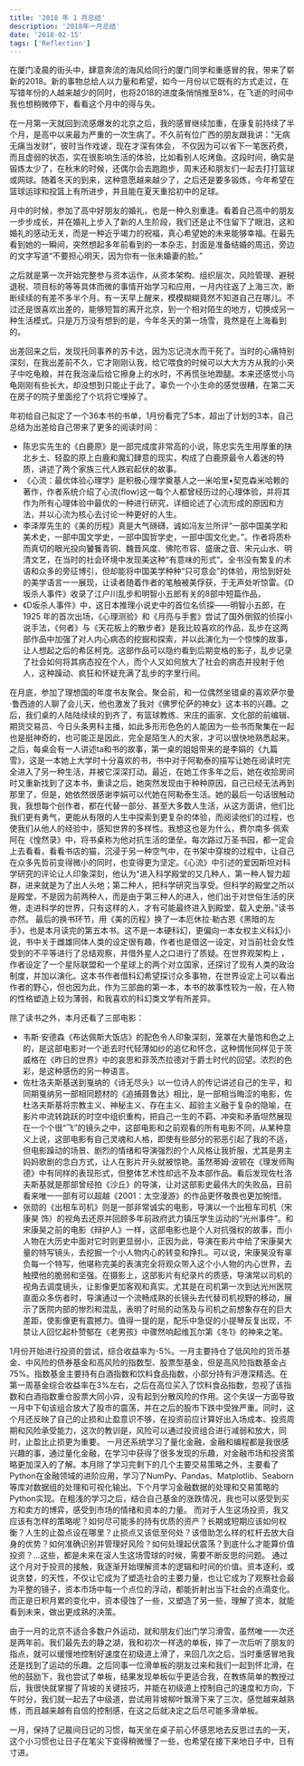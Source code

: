 ```yaml
---
title: '2018 年 1 月总结'
description: '2018年一月总结'
date: '2018-02-15'
tags: ['Reflection']
---
```



在厦门凌晨的街头中，肆意奔流的海风给同行的厦门同学和重感冒的我，带来了崭新的2018。新的事物总给人以力量和希望，如今一月份以它既有的方式走过，在写错年份的人越来越少的同时，也将2018的进度条悄悄推至8%，在飞逝的时间中我也想稍微停下，看看这个月中的得与失。

在一月第一天就回到流感爆发的北京之后，我的感冒继续加重，在康复前持续了半个月，是高中以来最为严重的一次生病了。不久前有位广西的朋友跟我讲：“无病无痛当发财”，彼时当作戏谑，现在才深有体会， 不仅因为可以省下一笔医药费，而且虚弱的状态，实在很影响生活的体验，比如看别人吃烤鱼。这段时间，确实是锻炼太少了，在秋末的时候，还偶尔会去跑跑步，周末还和朋友们一起去打打篮球或网球。随着冬天的到来，这种意愿越来越少了，之后还是要多锻炼，今年希望在篮球运球和投篮上有所进步，并且能在夏天重拾初中的足球。

月中的时候，参加了高中好朋友的婚礼，也是一种久别重逢。看着自己高中的朋友一步步成长，并在婚礼上步入了新的人生阶段，我们还是止不住留下了眼泪，这和婚礼的感动无关，而是一种近乎竭力的祝福，真心希望她的未来能够幸福。在最先看到她的一瞬间，突然想起多年前看到的一本杂志，封面是准备结婚的周迅，旁边的文字写道“不要担心明天，因为你有一张未婚妻的脸。”

之后就是第一次开始完整参与资本运作，从资本架构、组织层次，风险管理、避税退税、项目标的等等具体而微的事情开始学习和应用，一月内往返了上海三次，断断续续的有差不多半个月。有一天早上醒来，模模糊糊竟然不知道自己在哪儿。不过还是很喜欢出差的，能够短暂的离开北京，到一个相对陌生的地方，切换成另一种生活模式。只是万万没有想到的是，今年冬天的第一场雪，竟然是在上海看到的。

出差回来之后，发现托同事养的苏卡达，因为忘记浇水而干死了。当时的心痛特别深刻，在我出差前不久，它才刚刚认我，给它喂食的时候可以大大方方从我的小夹子中吃龟粮，并在我泡澡后给它擦身上的水时，不再慌张地蹬腿。本来还感觉小乌龟刚刚有些长大，却没想到只能止于此了。辜负一个小生命的感觉很糟，在第二天在房子的院子里面挖了个坑将它埋掉了。

年初给自己拟定了一个36本书的书单，1月份看完了5本，超出了计划的3本，自己总结为出差给自己带来了更多的阅读时间：
- 陈忠实先生的《白鹿原》是一部完成度非常高的小说，陈忠实先生用厚重的陕北乡土、轻盈的原上白鹿和魔幻肆意的现实，构成了白鹿原最令人着迷的特质，讲述了两个家族三代人跌宕起伏的故事。
- 《心流：最优体验心理学》是积极心理学奠基人之一米哈里•契克森米哈赖的著作，作者系统介绍了心流(flow)这一每个人都曾经历过的心理体验，并将其作为所有心理体验中最优的一种进行研究，详细论述了心流形成的原因和方法，并以心流为核心去讨论一种更好的人生。
- 李泽厚先生的《美的历程》真是大气磅礴，诚如冯友兰所评“一部中国美学和美术史，一部中国文学史，一部中国哲学史，一部中国文化史。”。作者将质朴而真切的眼光投向饕餮青铜、魏晋风度、佛陀市容、盛唐之音、宋元山水、明清文艺，在当时的社会环境中发现美这种“有意味的形式”。全书没有繁复的术语和众多的旁征博引，但却能将中国美学种种“只可意会”的体验，用恰到好处的美学语言一一展现，让读者随着作者的笔触被美俘获，于无声处听惊雷。《D坂杀人事件》收录了江户川乱步和明智小五郎有关的8部中短篇作品，
- 《D坂杀人事件》中，这日本推理小说史中的首位名侦探——明智小五郎，在 1925 年的首次出场，《心理测验》和《月亮与手套》尝试了国外倒叙的侦探小说手法，《何者》与《天花板上的散步者》是我比较喜欢的作品，乱步在这两部作品中加强了对人内心病态的挖掘和探索，并以此演化为一个惊悚的故事，让人想起之后的希区柯克。这部作品可以隐约看到后期变格的影子，乱步记录了社会如何将其病态投在个人，而个人又如何放大了社会的病态并投射于他人，这种躁动、疯狂和怀疑充满了乱步的字里行间。

在月底，参加了理想国的年度书友聚会。聚会前，和一位偶然坐错桌的喜欢萨尔曼·鲁西迪的人聊了会儿天，他也激发了我对《佛罗伦萨的神女》这本书的兴趣。之后，我们桌的人陆陆续续的到齐了，有篮球教练、宋庄的画家、文化部的前编辑、期货交易员、今日头条男科主播，如此多形形色色的人能因为一些书而聚集在一起也是挺神奇的，也可能正是因此，完全是陌生人的大家，才可以很快地熟悉起来。  之后，每桌会有一人讲述ta和书的故事，第一桌的姐姐带来的是李娟的《九篇雪》，这是一本她上大学时十分喜欢的书，书中对于阿勒泰的描写让她在阅读时完全进入了另一种生活，并被它深深打动。最近，在她工作多年之后，她在收拾房间时又重新找到了这本书，重读之后，她突然发现由于种种原因，自己已经无法再到那里了，但是，她依然很感谢李娟可以代她在阿勒泰生活。她的最后一句话很触动我，我想每个创作者，都在代替一部分、甚至大多数人生活，从这方面讲，他们比我们更有勇气，更能从有限的人生中探索到更复杂的体验，而阅读他们的过程，也使我们从他人的经验中，感知世界的多样性。我想这也是为什么，费尔南多·佩索阿在《惶然录》中，将书桌称为他对抗生活的堡垒。每次路过万圣书园，都一定会上去看看，看看书店的猫，沉浸于另一种空气中，在书架中穿梭的过程中，让自己在众多先哲前变得微小的同时，也变得更为坚定。《心流》中引述的爱因斯坦对科学研究的评论让人印象深刻，他认为“进入科学殿堂的又几种人，第一种人智力超群，进来就是为了出人头地；第二种人，把科学研究当享受。但科学的殿堂之所以是殿堂，不是因为前两种人，而是由于第三种人的进入，他们出于对世俗生活的厌倦，走进科学的世界，只有这样的人，才有可能最终进入到殿堂，载入史册。”读书亦然。  最后的换书环节，用《美的历程》换了一本厄休拉·勒古恩《黑暗的左手》，也是本月读完的第五本书。这不是一本硬科幻，更偏向一本女权主义科幻小说，书中关于雌雄同体人类的设定很有趣，作者也是借这一设定，对当前社会女性受到的不平等进行了总结观察，并借外星人之口进行了质疑。在世界观架构上 ，作者设定了一个星际联盟和一个星球上的两个对立国家，还探讨了现有人类的政治制度，并加以演化。这本书作者借科幻希望探讨众多事物，在世界设定上可以看出作者的野心，但也因为此，作为三部曲的第一本，本书的故事性较为一般，在人物的性格塑造上较为薄弱，和我喜欢的科幻类文学有所差异。

除了读书之外，本月还看了三部电影：

- 韦斯·安德森《布达佩斯大饭店》的配色令人印象深刻，笼罩在大量饱和色之上的，是这部电影对一个逝去时代轻薄如纱的追忆和怀念，这种惆怅同样见于茨威格在《昨日的世界》中的哀思和菲茨杰拉德对于爵士时代的回望。浓烈的色彩，是这种感伤的另一种语言。
- 佐杜洛夫斯基送到戛纳的《诗无尽头》以一位诗人的传记讲述自己的生平，和同期戛纳另一部相同题材的《追捕聂鲁达》相比，是一部相当晦涩的电影，佐杜洛夫斯基将宗教主义、神秘主义、存在主义、超验主义融于复杂的隐喻，在影片中流转跳跃的时空中组织重构，把自己一生的不羁、冲突和矛盾坦然展现在一个个很“飞”的镜头之中，这部电影和之前观看的所有电影不同，从某种意义上说，这部电影有自己灵魂和人格，即使有些部分的邪恶引起了我的不适，但电影躁动的场景、剧烈的情绪和导演强烈的个人风格让我折服，尤其是男主妈妈歌剧的念白方式，让人在影片开头就被惊艳。虽然蒂姆·波顿在《理发师陶德》中有同样的表现形式，但整体艺术性却远不及本部作品。看后发现佐杜洛夫斯基就是那部曾经拍《沙丘》的导演，让对这部影史最伟大的失败品，目前看来唯一一部有可以超越《2001：太空漫游》的作品更怀敬畏也更加惋惜。
- 张勋的《出租车司机》则是一部非常诚实的电影，导演以一个出租车司机（宋康昊 饰）的视角去还原并回顾多年前政府武力镇压学生运动的“光州事件”。和宋康昊之前的电影《辩护人》一样，这部电影也是个人对抗强权的故事，而小人物在大历史中面对它时则更显弱小，正因为此，导演在影片中给了宋康昊大量的特写镜头，去挖掘一个小人物内心的转变和挣扎。可以说，宋康昊没有辜负每一个特写，他堪称完美的表演完全将观众带入这个小人物的内心世界，去触摸他的脆弱和坚强。在摄影上，这部影片有纪录片的质感，导演常以司机的视角去调度镜头，让影像更加客观和真实。尤其是在司机第一次到达光州医院直面众多伤者时，导演通过一个流畅成熟的长镜头去代替司机视野的移动，展示了医院内部的惨烈和混乱，表明了时局的动荡及与司机之前想象存在的巨大差距，使影像更有震撼力。值得一提的是，配乐中急促的小提琴反复出现，不禁让人回忆起朴赞郁在《老男孩》中骤然响起维瓦尔第《冬1》的神来之笔。

1月份开始进行投资的尝试，综合收益率为-5%。一月主要持仓了低风险的货币基金、中风险的债券基金和高风险的指数型、股票型基金，但是高风险指数基金占75%。指数基金主要持有白酒指数和饮料食品指数，小部分持有沪港深精选。在第一周基金综合收益率在3%左右，之后在高位买入了饮料食品指数，忽视了该指数和白酒指数重仓股票大同小异，没有起到分散风险的作用。这个失误一方面导致一月中下旬该组合放大了股市的震荡，并在之后的股市下跌中受挫严重。同时，这个月还反映了自己的止损和止盈意识不够，在投资前应计算好出入场成本、投资周期和风险承受能力，这次的教训是，风险可以通过投资组合进行减弱和放大，同时，止盈比止损更为重要。  一月还系统学习了量化金融，金融和编程都是我很感兴趣的事，通过量化金融，在学习中获得了很多发现的乐趣，对金融市场和投资策略更加深入的了解。本月除了学习完剩下的几个主要交易策略之外，主要看了Python在金融领域的进阶应用，学习了NumPy、Pandas、Matplotlib、Seaborn等库对数据组的处理和可视化输出。下个月学习金融数据的处理和交易策略的Python实现。在粗浅的学习之后，结合自己基金的涨跌情况，我也可以感受到买方和卖方的博弈，感受到市场的情绪和资本的力量。  而对于人生这场投资，我又应该有怎样的策略呢？如何尽可能多的持有优质的资产？长期或短期应该如何权衡？人生的止盈点设在哪里？止损点又该低至何处？该借助怎么样的杠杆去放大自身的优势？如何准确识别并管理好风险？如何处理起伏震荡？到底什么才能算价值投资？…这些，都是未来在滚人生这场雪球的时候，需要不断反思的问题。  通过这个月对于投资的接触，我逐渐开始理解资本的逻辑和时间的价值。资本逐利，或说贪婪，的天性，不仅让它成为了塑造社会的主要力量，也让它成为了观察社会最为平整的镜子，资本市场中每一个点位的浮动，都能折射出当下社会的点滴变化。而正是日积月累的变化中，资本侵蚀了一些，又塑造了另一些，理解了资本，就能看到未来，做出更成熟的决策。

由于一月的北京不适合多数户外运动，就和朋友们出门学习滑雪，虽然唯一一次还是两年前。我们最先去的静之湖，我和初次一样选的单板，摔了一次后听了朋友的指点，就可以缓慢地控制好速度在初级道上滑了，来回几次之后，当时重感冒地我还是找到了运动的乐趣。之后同事一位滑单板的朋友过来和我们一起到怀北滑，在他的鼓励下，我也尝试了单板，结果发现单板似乎更适合我，在教练简单的教授过后，我很快就掌握了背坡的关键技巧，并能在初级道上控制自己的速度和方向，下午时分，我们就一起去了中级道，尝试用背坡柳叶飘滑下来了三次，感觉越来越熟练，而且越来越有自信的控制感，在这之后就决定之后尽可能多滑单板。

一月，保持了记晨间日记的习惯，每天坐在桌子前心怀感恩地去反思过去的一天，这个小习惯也让日子在笔尖下变得稍微慢了一些，也希望在接下来地日子中，日有寸进。
